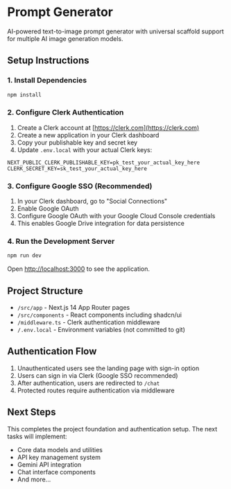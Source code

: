 # Prompt Generator

AI-powered text-to-image prompt generator with universal scaffold support for multiple AI image generation models.

## Setup Instructions

### 1. Install Dependencies

```bash
npm install
```

### 2. Configure Clerk Authentication

1. Create a Clerk account at [https://clerk.com](https://clerk.com)
2. Create a new application in your Clerk dashboard
3. Copy your publishable key and secret key
4. Update `.env.local` with your actual Clerk keys:

```env
NEXT_PUBLIC_CLERK_PUBLISHABLE_KEY=pk_test_your_actual_key_here
CLERK_SECRET_KEY=sk_test_your_actual_key_here
```

### 3. Configure Google SSO (Recommended)

1. In your Clerk dashboard, go to "Social Connections"
2. Enable Google OAuth
3. Configure Google OAuth with your Google Cloud Console credentials
4. This enables Google Drive integration for data persistence

### 4. Run the Development Server

```bash
npm run dev
```

Open [http://localhost:3000](http://localhost:3000) to see the application.

## Project Structure

- `/src/app` - Next.js 14 App Router pages
- `/src/components` - React components including shadcn/ui
- `/middleware.ts` - Clerk authentication middleware
- `/.env.local` - Environment variables (not committed to git)

## Authentication Flow

1. Unauthenticated users see the landing page with sign-in option
2. Users can sign in via Clerk (Google SSO recommended)
3. After authentication, users are redirected to `/chat`
4. Protected routes require authentication via middleware

## Next Steps

This completes the project foundation and authentication setup. The next tasks will implement:
- Core data models and utilities
- API key management system
- Gemini API integration
- Chat interface components
- And more...